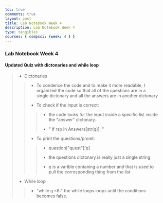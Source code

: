 ```yaml
---
toc: true
comments: true
layout: post
title: Lab Notebook Week 4
description: Lab Notebook Week 4
type: tangibles
courses: { compsci: {week: 4 } }
---
```


###  Lab Notebook Week 4

#### Updated Quiz with  dictonaries and while loop
> - Dictonaries
>> - To condence the code and to make it more readable, I organized the code so that all of the questions are in a single dictonary and all the answers are in another dictonary
>>
>> - To check if the input is correct:
>>>
>>> - the code looks for the input inside a specific list inside the "answer" dictonary.
>>>
>>> - " if rsp in Answers[str(q)]: "
>> - To print the questions/promt:
>>>
>>> - question["quest"][q]
>>>
>>> -  the questions dictonary is really just a single string
>>>
>>> -  q is a varible contaning a number and that is used to pull the corrosponding thing from the list
> - While loop
>> 
>> - "while q <6:" the while loops loops until the conditions becomes false. 


